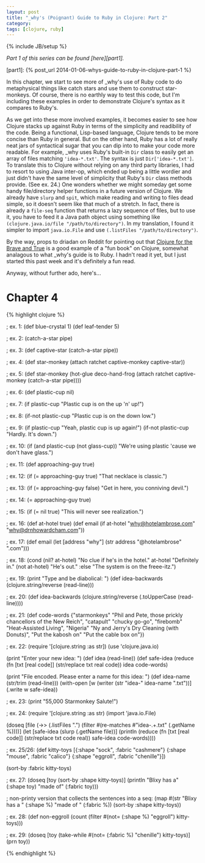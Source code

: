 ```yaml
---
layout: post
title: "_why's (Poignant) Guide to Ruby in Clojure: Part 2"
category: 
tags: [clojure, ruby]
---
```

{% include JB/setup %}

*Part 1 of this series can be found [here][part1].*

[part1]: {% post_url 2014-01-06-whys-guide-to-ruby-in-clojure-part-1 %}

In this chapter, we start to see more of \_why's use of Ruby code to do metaphysical things like catch stars and use them to construct star-monkeys. Of course, there is no earthly way to test this code, but I'm including these examples in order to demonstrate Clojure's syntax as it compares to Ruby's. 

As we get into these more involved examples, it becomes easier to see how Clojure stacks up against Ruby in terms of the simplicity and readibility of the code. Being a functional, Lisp-based language, Clojure tends to be more concise than Ruby in general. But on the other hand, Ruby has a lot of really neat jars of syntactical sugar that you can dip into to make your code more readable. For example, \_why uses Ruby's built-in `Dir` class to easily get an array of files matching `'idea-*.txt'`. The syntax is just `Dir['idea-*.txt']`. To translate this to Clojure without relying on any third party libraries, I had to resort to using Java inter-op, which ended up being a little wordier and just didn't have the same level of simplicity that Ruby's `Dir` class methods provide. (See ex. 24.) One wonders whether we might someday get some handy file/directory helper functions in a future version of Clojure. We already have `slurp` and `spit`, which make reading and writing to files dead simple, so it doesn't seem like that much of a stretch. In fact, there is already a `file-seq` function that returns a lazy sequence of files, but to use it, you have to feed it a Java path object using something like `(clojure.java.io/file "/path/to/directory")`. In my translation, I found it simpler to import `java.io.File` and use `(.listFiles "/path/to/directory")`.

By the way, props to driadan on Reddit for pointing out that [Clojure for the Brave and True](http://www.braveclojure.com) is a good example of a "fun book" on Clojure, somewhat analagous to what \_why's guide is to Ruby. I hadn't read it yet, but I just started this past week and it's definitely a fun read. 

Anyway, without further ado, here's...

Chapter 4
=========

{% highlight clojure %}

; ex. 1:
(def blue-crystal 1)
(def leaf-tender 5)
 
; ex. 2:
(catch-a-star pipe)
 
; ex. 3:
(def captive-star (catch-a-star pipe))
 
; ex. 4:
(def star-monkey (attach ratchet captive-monkey captive-star))
 
; ex. 5:
(def star-monkey 
  (hot-glue deco-hand-frog
            (attach ratchet captive-monkey (catch-a-star pipe))))
 
; ex. 6:
(def plastic-cup nil)
 
; ex. 7:
(if plastic-cup "Plastic cup is on the up 'n' up!")
 
; ex. 8:
(if-not plastic-cup "Plastic cup is on the down low.")
 
; ex. 9:
(if plastic-cup "Yeah, plastic cup is up again!")
(if-not plastic-cup "Hardly. It's down.")
 
; ex. 10:
(if (and plastic-cup (not glass-cup)) 
  "We're using plastic 'cause we don't have glass.")
 
; ex. 11:
(def approaching-guy true)
 
; ex. 12:
(if (= approaching-guy true) "That necklace is classic.")
 
; ex. 13:
(if (= approaching-guy false) "Get in here, you conniving devil.")
 
; ex. 14:
(= approaching-guy true)
 
; ex. 15:
(if (= nil true) "This will never see realization.")
 
; ex. 16:
(def at-hotel true)
(def email (if at-hotel "why@hotelambrose.com" "why@drnhowardcham.com"))
 
; ex. 17:
(def email (let [address "why"] (str address "@hotelambrose" ".com")))
 
; ex. 18:
(cond 
  (nil? at-hotel) "No clue if he's in the hotel."
  at-hotel        "Definitely in."
  (not at-hotel)  "He's out."
  :else           "The system is on the freee-itz.")
 
; ex. 19:
(print "Type and be diabolical: ")
(def idea-backwards (clojure.string/reverse (read-line)))
 
; ex. 20: 
(def idea-backwards (clojure.string/reverse (.toUpperCase (read-line))))
 
; ex. 21:
(def code-words
  {"starmonkeys" "Phil and Pete, those prickly chancellors of the New Reich",
   "catapult" "chucky go-go", "firebomb" "Heat-Assisted Living",
   "Nigeria" "Ny and Jerry's Dry Cleaning (with Donuts)",
   "Put the kabosh on" "Put the cable box on"})
 
; ex. 22:
(require '[clojure.string :as str])
(use 'clojure.java.io)
 
(print "Enter your new idea: ")
(def idea (read-line))
(def safe-idea
  (reduce (fn [txt [real code]] (str/replace txt real code)) idea code-words)
 
(print "File encoded.  Please enter a name for this idea: ")
(def idea-name (str/trim (read-line)))
(with-open [w (writer (str "idea-" idea-name ".txt"))]
  (.write w safe-idea))
 
; ex. 23:
(print "55,000 Starmonkey Salute!")
 
; ex. 24:
(require '[clojure.string :as str)
(import 'java.io.File)
 
(doseq [file (->> 
               (.listFiles ".")
               (filter #(re-matches #"idea-.+\.txt" (.getName %))))]
  (let [safe-idea (slurp (.getName file))]
    (println
      (reduce 
        (fn [txt [real code]] (str/replace txt code real)) 
        safe-idea
        code-words))))
 
; ex. 25/26:
(def kitty-toys
  [{:shape "sock", :fabric "cashmere"} {:shape "mouse", :fabric "calico"}
   {:shape "eggroll", :fabric "chenille"}])
 
(sort-by :fabric kitty-toys)
 
; ex. 27:
(doseq [toy (sort-by :shape kitty-toys)]
  (println "Blixy has a" (:shape toy) "made of" (:fabric toy)))
 
; non-printy version that collects the sentences into a seq:
(map #(str "Blixy has a " (:shape %) "made of " (:fabric %)) 
     (sort-by :shape kitty-toys))
 
; ex. 28:
(def non-eggroll (count (filter #(not= (:shape %) "eggroll") kitty-toys)))
 
; ex. 29:
(doseq [toy (take-while #(not= (:fabric %) "chenille") kitty-toys)]
  (prn toy))

{% endhighlight %}
